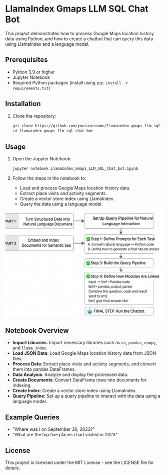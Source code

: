 # LlamaIndex Gmaps LLM SQL Chat Bot

This project demonstrates how to process Google Maps location history data using Python, and how to create a chatbot that can query this data using LlamaIndex and a language model.

## Prerequisites

- Python 3.9 or higher
- Jupyter Notebook
- Required Python packages (install using `pip install -r requirements.txt`)

## Installation

1. Clone the repository:
    ```sh
    git clone https://github.com/yourusername/llamaindex_gmaps_llm_sql_chat_bot.git
    cd llamaindex_gmaps_llm_sql_chat_bot
    ```

## Usage

1. Open the Jupyter Notebook:
    ```sh
    jupyter notebook LlamaIndex_Gmaps_LLM_SQL_Chat_bot.ipynb
    ```

2. Follow the steps in the notebook to:
    - Load and process Google Maps location history data.
    - Extract place visits and activity segments.
    - Create a vector store index using LlamaIndex.
    - Query the data using a language model.

![Architecture](pic1.png)

## Notebook Overview

- **Import Libraries**: Import necessary libraries such as `os`, `pandas`, `numpy`, and `llama_index`.
- **Load JSON Data**: Load Google Maps location history data from JSON files.
- **Process Data**: Extract place visits and activity segments, and convert them into pandas DataFrames.
- **Data Analysis**: Analyze and display the processed data.
- **Create Documents**: Convert DataFrame rows into documents for indexing.
- **Create Index**: Create a vector store index using LlamaIndex.
- **Query Pipeline**: Set up a query pipeline to interact with the data using a language model.

## Example Queries

- "Where was I on September 30, 2023?"
- "What are the top five places i had visited in 2023"

## License

This project is licensed under the MIT License - see the LICENSE file for details.
